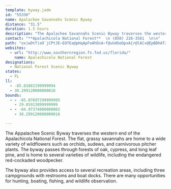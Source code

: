 ```yaml
---
template: byway.jade
id: "55330"
name: Apalachee Savannahs Scenic Byway
distance: "31.5"
duration: 1.5 hours
description: "The Apalachee Savannahs Scenic Byway traverses the western end of the Apalachicola National Forest. Visitors will find uncommon plants, wild scenery, and outdoor adventure in canoeing, fishing and hunting."
contact: "**Apalachicola National Forest**  \n (850) 226-3561  \n\n"
path: "ox|wDtf|eO`jCPtJE~EOfEa@pHqApFoAhDsA~f@uUdGeDpxA{r@lA[v@EpBBhATz@d@jAjAZl@hAtCbAbEfS|r@zB`Dxk@`u@`B`CxGnMjN|]VtAz@dI^lB~n@|~AxB`FhDlFjCjDd\\~^fLtQdVr`@bCnExApBhAlAxAjA|TfOjc@xX`C`AfAN|AE`tAeEzDg@vCqA~@y@xAkB~GqNxAgBzCsCpNuKbDwBnNgLlEuCjD_A`EFbg@rLvFdAdE^jHXtRXxXr@l|@rH|EFtEs@lCeArB_BhNqQvNaTbHcJnD_DvEeBdCg@hEe@xABfG`@bTdCnDNzN|AxFXxMFxNGna@DjC_@tAi@nBuAj@m@tIgNfBgCtVqZrDqD|ZyXzTqTpN_LxOgLpZ_VrUoQtI_GfCeAbNiEdXmEzD}ArUkS~MgMzEuIhUq\\nCmCrDgBlCi@fZgAnIg@vA_@bCgA`KeIhAsA`A{BdAmDrB}Ex@yArAgBdMaMlIuG`RaNhA_AjBaCv@eBx@eCRiAtAuO`@kCbAeEpDiH~JwOzGgLz@mBv@_EZgCt@cPVyBB_CjMgJdDwBdE{An@KnA?bD_@pNs@~Im@`[sAbcAkFxMaAdJWbLm@xOmAv\\sAxD_@fDCvf@uCnFEjYmA|ECzM|@z\\~AjYt@ty@n@dERjnAxAfQKpNr@~f@PjCNhHJfjA~@fRH`f@t@ht@`@fn@oDzxAgJjNm@~i@_Dh_@eB"
websites: 
  - url: "http://www.southernregion.fs.fed.us/florida/"
    name: Apalachicola National Forest
designations: 
  - National Forest Scenic Byway
states: 
  - FL
ll: 
  - -85.01882199999994
  - 30.299120000000016
bounds: 
  - - -85.07697299999995
    - 29.85913099999999
  - - -84.97374000000002
    - 30.299120000000016

---
```


<p>The Appalachee Scenic Byway traverses the western end of the Apalachicola National Forest. The flat, grassy savannahs are home to a wide variety of wildflowers such as orchids, sudews, and carnivorous pitcher plants. The byway passes through forests of oak, cypress, and long leaf pine, and is home to several varieties of wildlife, including the endangered red-cockaded woodpecker.</p>

<p>The byway also provides access to several recreation areas, including three campgrounds with restrooms and boat docks. There are many opportunities for hunting, boating, fishing, and wildlife observation.</p>